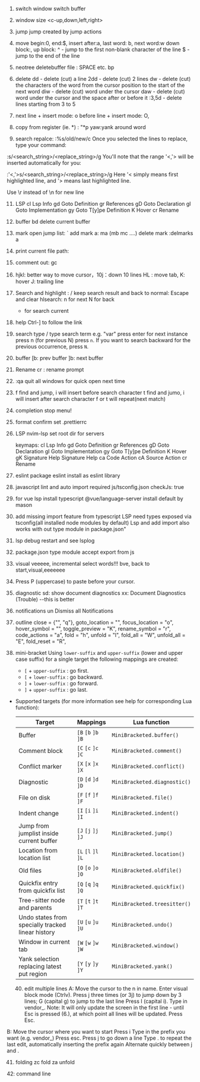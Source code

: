 1. switch window
   <c-h> <c-l>
   switch buffer
   <H><L>

2. window size
   <c-up,down,left,right>

3. jump
   <c-o> <c-i> jump created by jump actions

4. move
   begin:0, end:$, insert after:a, last word: b, next word:w
   down block:<c-D>, up block: <c-U>
   ^ - jump to the first non-blank character of the line
   $ - jump to the end of the line

5. neotree deletebuffer file
   <leader>: SPACE
   etc. <leader>bp

6. delete
   dd - delete (cut) a line
   2dd - delete (cut) 2 lines
   dw - delete (cut) the characters of the word from the cursor position to the start of the next word
   diw - delete (cut) word under the cursor
   daw - delete (cut) word under the cursor and the space after or before it
   :3,5d - delete lines starting from 3 to 5

7. next line + insert mode: o
   before line + insert mode: O,

8. copy from register (ie. *) : "*p
   yaw:yank around word

10. search repalce: :%s/old/new/c
   Once you selected the lines to replace, type your command:

   :s/<search_string>/<replace_string>/g
   You'll note that the range '<,'> will be inserted automatically for you:

   :'<,'>s/<search_string>/<replace_string>/g
   Here '< simply means first highlighted line, and '> means last highlighted line.

   Use \r instead of \n for new line

11. LSP
    <leader>cl Lsp Info
    gd Goto Definition
    gr References
    gD Goto Declaration
    gI Goto Implementation
    gy Goto T[y]pe Definition
    K Hover
    <leader>cr Rename

12. buffer
    <leader>bd delete current buffer

13. mark
    open jump list: `
    add mark a: ma (mb mc ....)
    delete mark :delmarks a

14. print current file path: <c-g>

15. comment out:
    gc

16. hjkl: better way to move cursor，10j：down 10 lines
    HL : move tab, K: hover J: trailing line

17. Search and highlight : /
    keep search result and back to normal: <enter>
    Escape and clear hlsearch: <esc>
    n for next N for back
    * for search current

19. help
    Ctrl-] to follow the link

20. search
    type /
    type search term e.g. "var"
    press enter
    for next instance press n (for previous N)
    press `n`. If you want to search backward for the previous occurrence, press `N`.

21. buffer
    [b: prev buffer
    ]b: next buffer

22. Rename
    <leader>cr : rename prompt

23. :qa quit all windows for quick open next time

24. f find and jump, i will insert before search character
    t find and jumo, i will insert after search character
    f or t will repeat(next match)

25. completion
    <c-e> stop menu!

26. format
    confirm set .prettierrc

27. LSP
    nvim-lsp set root dir for servers

    keymaps:
<leader>cl	Lsp Info
gd	Goto Definition
gr	References
gD	Goto Declaration
gI	Goto Implementation
gy	Goto T[y]pe Definition
K	Hover
gK	Signature Help
<c-k>	Signature Help
<leader>ca	Code Action
<leader>cA	Source Action
<leader>cr	Rename

29. eslint
    package eslint install as eslint library

30. javascript lint and auto import
    required js/tsconfig.json
    checkJs: true
    
31. for vue lsp
    install typescript
    @vue/language-server install default by mason


32. add missing import
    feature from typescript LSP
    need types exposed via tsconfig(all installed node modules by default)
    Lsp and add import also works with out type module in package.json"

33. lsp debug
    restart and see lsplog

34. package.json
    type module accept export from js

35. visual
    veeeee, incremental select words!!!
    bve, back to start,visual,eeeeeee

36. Press P (uppercase) to paste before your cursor.

37. diagnostic
    <leader>sd: show document diagnostics
    <leader>xx: Document Diagnostics (Trouble) --this is better

38. notifications
    <leader>un	Dismiss all Notifications

39. outline
    close = {"<Esc>", "q"},
    goto_location = "<Cr>",
    focus_location = "o",
    hover_symbol = "<C-space>",
    toggle_preview = "K",
    rename_symbol = "r",
    code_actions = "a",
    fold = "h",
    unfold = "l",
    fold_all = "W",
    unfold_all = "E",
    fold_reset = "R",
40. mini-bracket
     Using `lower-suffix` and `upper-suffix` (lower and upper case suffix) for a single target the following mappings are created:
    - `[` + `upper-suffix` : go first.
    - `[` + `lower-suffix` : go backward.
    - `]` + `lower-suffix` : go forward.
    - `]` + `upper-suffix` : go last.

- Supported targets (for more information see help for corresponding Lua function):

    | Target                                            | Mappings            | Lua function                 |
    |---------------------------------------------------|---------------------|------------------------------|
    | Buffer                                            | `[B` `[b` `]b` `]B` | `MiniBracketed.buffer()`     |
    | Comment block                                     | `[C` `[c` `]c` `]C` | `MiniBracketed.comment()`    |
    | Conflict marker                                   | `[X` `[x` `]x` `]X` | `MiniBracketed.conflict()`   |
    | Diagnostic                                        | `[D` `[d` `]d` `]D` | `MiniBracketed.diagnostic()` |
    | File on disk                                      | `[F` `[f` `]f` `]F` | `MiniBracketed.file()`       |
    | Indent change                                     | `[I` `[i` `]i` `]I` | `MiniBracketed.indent()`     |
    | Jump from jumplist inside current buffer          | `[J` `[j` `]j` `]J` | `MiniBracketed.jump()`       |
    | Location from location list                       | `[L` `[l` `]l` `]L` | `MiniBracketed.location()`   |
    | Old files                                         | `[O` `[o` `]o` `]O` | `MiniBracketed.oldfile()`    |
    | Quickfix entry from quickfix list                 | `[Q` `[q` `]q` `]Q` | `MiniBracketed.quickfix()`   |
    | Tree-sitter node and parents                      | `[T` `[t` `]t` `]T` | `MiniBracketed.treesitter()` |
    | Undo states from specially tracked linear history | `[U` `[u` `]u` `]U` | `MiniBracketed.undo()`       |
    | Window in current tab                             | `[W` `[w` `]w` `]W` | `MiniBracketed.window()`     |
    | Yank selection replacing latest put region        | `[Y` `[y` `]y` `]Y` | `MiniBracketed.yank()`       |





  40. edit multiple lines
A:
Move the cursor to the n in name.
Enter visual block mode (Ctrlv).
Press j three times (or 3j) to jump down by 3 lines; G (capital g) to jump to the last line
Press I (capital i).
Type in vendor_. Note: It will only update the screen in the first line - until Esc is pressed (6.), at which point all lines will be updated.
Press Esc.

B:
Move the cursor where you want to start
Press i
Type in the prefix you want (e.g. vendor_)
Press esc.
Press j to go down a line
Type . to repeat the last edit, automatically inserting the prefix again
Alternate quickly between j and .


41. folding
    zc fold za unfold

42: command line
    <C-n> <C-p>
